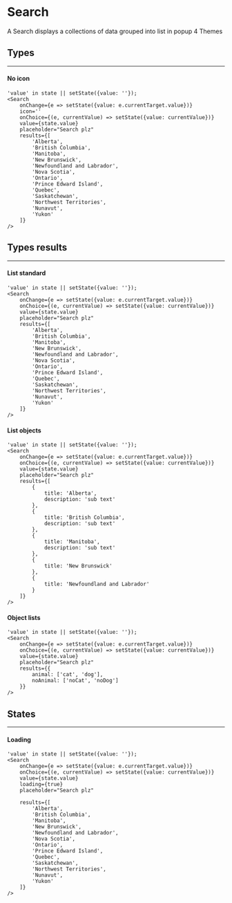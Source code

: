 # Search
A Search displays a collections of data grouped into list in popup
4 Themes

## Types
---

#### No icon
    
    'value' in state || setState({value: ''});
    <Search 
        onChange={e => setState({value: e.currentTarget.value})}
        icon=''
        onChoice={(e, currentValue) => setState({value: currentValue})}
        value={state.value}
        placeholder="Search plz"
        results={[
            'Alberta',
            'British Columbia',
            'Manitoba',
            'New Brunswick',
            'Newfoundland and Labrador',
            'Nova Scotia',
            'Ontario',
            'Prince Edward Island',
            'Quebec',
            'Saskatchewan',
            'Northwest Territories',
            'Nunavut',
            'Yukon'
        ]}
    />

## Types results
---

#### List standard

    'value' in state || setState({value: ''});
    <Search 
        onChange={e => setState({value: e.currentTarget.value})}
        onChoice={(e, currentValue) => setState({value: currentValue})}
        value={state.value}
        placeholder="Search plz"
        results={[
            'Alberta',
            'British Columbia',
            'Manitoba',
            'New Brunswick',
            'Newfoundland and Labrador',
            'Nova Scotia',
            'Ontario',
            'Prince Edward Island',
            'Quebec',
            'Saskatchewan',
            'Northwest Territories',
            'Nunavut',
            'Yukon'
        ]}
    />

#### List objects

    'value' in state || setState({value: ''});
    <Search 
        onChange={e => setState({value: e.currentTarget.value})}
        onChoice={(e, currentValue) => setState({value: currentValue})}
        value={state.value}
        placeholder="Search plz"
        results={[
            { 
                title: 'Alberta',
                description: 'sub text'
            },
            { 
                title: 'British Columbia',
                description: 'sub text'
            },
            { 
                title: 'Manitoba',
                description: 'sub text'
            },
            { 
                title: 'New Brunswick'
            },
            { 
                title: 'Newfoundland and Labrador'
            }
        ]}
    />

#### Object lists

    'value' in state || setState({value: ''});
    <Search 
        onChange={e => setState({value: e.currentTarget.value})}
        onChoice={(e, currentValue) => setState({value: currentValue})}
        value={state.value}
        placeholder="Search plz"
        results={{
            animal: ['cat', 'dog'],
            noAnimal: ['noCat', 'noDog']
        }}
    />

## States
---

#### Loading

    'value' in state || setState({value: ''});
    <Search 
        onChange={e => setState({value: e.currentTarget.value})}
        onChoice={(e, currentValue) => setState({value: currentValue})}
        value={state.value}
        loading={true}
        placeholder="Search plz"

        results={[
            'Alberta',
            'British Columbia',
            'Manitoba',
            'New Brunswick',
            'Newfoundland and Labrador',
            'Nova Scotia',
            'Ontario',
            'Prince Edward Island',
            'Quebec',
            'Saskatchewan',
            'Northwest Territories',
            'Nunavut',
            'Yukon'
        ]}
    />
